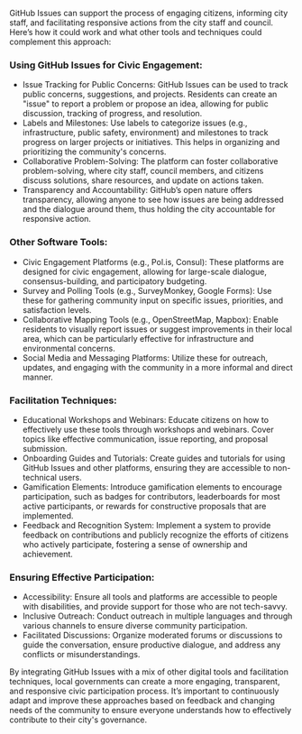 GitHub Issues can support the process of engaging citizens, informing city staff, and facilitating responsive actions from the city staff and council. Here’s how it could work and what other tools and techniques could complement this approach:

### Using GitHub Issues for Civic Engagement:

* Issue Tracking for Public Concerns: GitHub Issues can be used to track public concerns, suggestions, and projects. Residents can create an "issue" to report a problem or propose an idea, allowing for public discussion, tracking of progress, and resolution.
* Labels and Milestones: Use labels to categorize issues (e.g., infrastructure, public safety, environment) and milestones to track progress on larger projects or initiatives. This helps in organizing and prioritizing the community's concerns.
* Collaborative Problem-Solving: The platform can foster collaborative problem-solving, where city staff, council members, and citizens discuss solutions, share resources, and update on actions taken.
* Transparency and Accountability: GitHub’s open nature offers transparency, allowing anyone to see how issues are being addressed and the dialogue around them, thus holding the city accountable for responsive action.

### Other Software Tools:

* Civic Engagement Platforms (e.g., Pol.is, Consul): These platforms are designed for civic engagement, allowing for large-scale dialogue, consensus-building, and participatory budgeting.
* Survey and Polling Tools (e.g., SurveyMonkey, Google Forms): Use these for gathering community input on specific issues, priorities, and satisfaction levels.
* Collaborative Mapping Tools (e.g., OpenStreetMap, Mapbox): Enable residents to visually report issues or suggest improvements in their local area, which can be particularly effective for infrastructure and environmental concerns.
* Social Media and Messaging Platforms: Utilize these for outreach, updates, and engaging with the community in a more informal and direct manner.

### Facilitation Techniques:

* Educational Workshops and Webinars: Educate citizens on how to effectively use these tools through workshops and webinars. Cover topics like effective communication, issue reporting, and proposal submission.
* Onboarding Guides and Tutorials: Create guides and tutorials for using GitHub Issues and other platforms, ensuring they are accessible to non-technical users.
* Gamification Elements: Introduce gamification elements to encourage participation, such as badges for contributors, leaderboards for most active participants, or rewards for constructive proposals that are implemented.
* Feedback and Recognition System: Implement a system to provide feedback on contributions and publicly recognize the efforts of citizens who actively participate, fostering a sense of ownership and achievement.

### Ensuring Effective Participation:

* Accessibility: Ensure all tools and platforms are accessible to people with disabilities, and provide support for those who are not tech-savvy.
* Inclusive Outreach: Conduct outreach in multiple languages and through various channels to ensure diverse community participation.
* Facilitated Discussions: Organize moderated forums or discussions to guide the conversation, ensure productive dialogue, and address any conflicts or misunderstandings.

By integrating GitHub Issues with a mix of other digital tools and facilitation techniques, local governments can create a more engaging, transparent, and responsive civic participation process. It’s important to continuously adapt and improve these approaches based on feedback and changing needs of the community to ensure everyone understands how to effectively contribute to their city's governance.